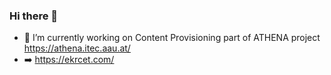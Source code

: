 ### Hi there 👋
- 🔭 I’m currently working on Content Provisioning part of ATHENA project https://athena.itec.aau.at/
- ➡️ https://ekrcet.com/
<!--
**ekremcet/ekremcet** is a ✨ _special_ ✨ repository because its `README.md` (this file) appears on your GitHub profile.

Here are some ideas to get you started:

- 🔭 I’m currently working on ...
- 🌱 I’m currently learning ...
- 👯 I’m looking to collaborate on ...
- 🤔 I’m looking for help with ...
- 💬 Ask me about ...
- 📫 How to reach me: ...
- 😄 Pronouns: ...
- ⚡ Fun fact: ...
-->
